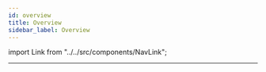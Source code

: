 ```yaml
---
id: overview
title: Overview
sidebar_label: Overview
---
```


import Link from "../../src/components/NavLink";

<Link href="/faq/general" title="General" />
<Link href="/faq/atomize" title="Styling" />
<Link href="/faq/overrides" title="Overrides" />
<Link href="/faq/properties" title="Properties" />

---
